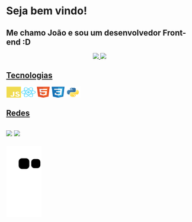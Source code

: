 <h1><strong>Seja bem vindo!</strong></h1>

<h2>Me chamo João e sou um desenvolvedor Front-end :D</h3>
<div align="center">
  <a href="https://github.com/joaolucasMota">
  <img height="180em" src="https://github-readme-stats.vercel.app/api?username=joaolucasMota&show_icons=true&theme=default&include_all_commits=true&count_private=true"/>
  <img height="180em" src="https://github-readme-stats.vercel.app/api/top-langs/?username=joaolucasMota&layout=compact&langs_count=7&theme=default"/>
</div>
  <h2>Tecnologias</h2>
  
<div style="display: flex","margin: 0" ><br>
  <img align="center" alt="Rafa-Js" height="30" width="40" src="https://raw.githubusercontent.com/devicons/devicon/master/icons/javascript/javascript-plain.svg">
  <img align="center" alt="Rafa-React" height="30" width="40" src="https://raw.githubusercontent.com/devicons/devicon/master/icons/react/react-original.svg">
  <img align="center" alt="Rafa-HTML" height="30" width="40" src="https://raw.githubusercontent.com/devicons/devicon/master/icons/html5/html5-original.svg">
  <img align="center" alt="Rafa-CSS" height="30" width="40" src="https://raw.githubusercontent.com/devicons/devicon/master/icons/css3/css3-original.svg">
  <img align="center" alt="Rafa-Python" height="30" width="40" src="https://raw.githubusercontent.com/devicons/devicon/master/icons/python/python-original.svg">
</div>

<h2 style="justify-content: center"> Redes<h2>
    
<div> 
  <a href = "mailto:joaolucasmmd@gmail.com"><img src="https://img.shields.io/badge/-Gmail-%23333?style=for-the-badge&logo=gmail&logoColor=white" target="_blank"></a>
  <a href="https://www.linkedin.com/in/joao-lucas-mota-125966232/" target="_blank"><img src="https://img.shields.io/badge/-LinkedIn-%230077B5?style=for-the-badge&logo=linkedin&logoColor=white" target="_blank"></a> 
 
  ![Snake animation](https://github.com/joaolucasMota/joaolucasMota/blob/output/github-contribution-grid-snake.svg)
 
</div>
